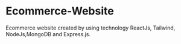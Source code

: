 # Ecommerce-Website
Ecommerce website created by using technology ReactJs, Tailwind, NodeJs,MongoDB and Express.js.
